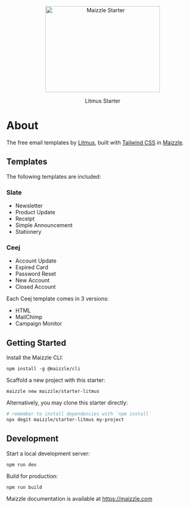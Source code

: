 <div align="center">
  <p>
    <a href="https://maizzle.com" target="_blank">
      <picture>
        <source media="(prefers-color-scheme: dark)" srcset="https://github.com/maizzle/starter-litmus/raw/master/.github/logo-dark.svg">
        <img alt="Maizzle Starter" src="https://github.com/maizzle/starter-litmus/raw/master/.github/logo-light.svg" width="300" height="225" style="max-width: 100%;">
      </picture>
    </a>
  </p>
  <p>Litmus Starter</p>
</div>

# About

The free email templates by [Litmus](https://litmus.com), built with [Tailwind CSS](https://tailwindcss.com) in [Maizzle](https://maizzle.com).

## Templates

The following templates are included:

### Slate

- Newsletter
- Product Update
- Receipt
- Simple Announcement
- Stationery

### Ceej

- Account Update
- Expired Card
- Password Reset
- New Account
- Closed Account

Each Ceej template comes in 3 versions:

- HTML
- MailChimp
- Campaign Monitor

## Getting Started

Install the Maizzle CLI:

```
npm install -g @maizzle/cli
```

Scaffold a new project with this starter:

```
maizzle new maizzle/starter-litmus
```

Alternatively, you may clone this starter directly:

```bash
# remember to install dependencies with `npm install`
npx degit maizzle/starter-litmus my-project
```

## Development

Start a local development server:

```
npm run dev
```

Build for production:

```
npm run build
```

Maizzle documentation is available at https://maizzle.com
